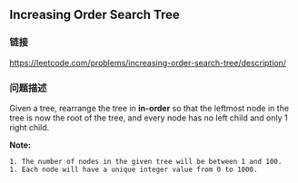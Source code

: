## Increasing Order Search Tree  
### 链接  
https://leetcode.com/problems/increasing-order-search-tree/description/  
### 问题描述
Given a tree, rearrange the tree in **in-order** so that the leftmost node in the tree is now the root of the tree, and every node has no left child and only 1 right child.

**Note:**

	1. The number of nodes in the given tree will be between 1 and 100.
	1. Each node will have a unique integer value from 0 to 1000.
